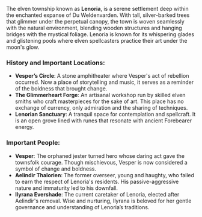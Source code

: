 The elven township known as **Lenoria**, is a serene settlement deep within the enchanted expanse of Du Weldenvarden. With tall, silver-barked trees that glimmer under the perpetual canopy, the town is woven seamlessly with the natural environment, blending wooden structures and hanging bridges with the mystical foliage. Lenoria is known for its whispering glades and glistening pools where elven spellcasters practice their art under the moon's glow.

### History and Important Locations:
- **Vesper’s Circle**: A stone amphitheater where Vesper's act of rebellion occurred. Now a place of storytelling and music, it serves as a reminder of the boldness that brought change.
- **The Glimmerheart Forge**: An artisanal workshop run by skilled elven smiths who craft masterpieces for the sake of art. This place has no exchange of currency, only admiration and the sharing of techniques.
- **Lenorian Sanctuary**: A tranquil space for contemplation and spellcraft. It is an open grove lined with runes that resonate with ancient Forebearer energy.
  
### Important People:
- **Vesper**: The orphaned jester turned hero whose daring act gave the townsfolk courage. Though mischievous, Vesper is now considered a symbol of change and boldness.
- **Aelindir Thalorien**: The former overseer, young and haughty, who failed to earn the respect of Lenoria's residents. His passive-aggressive nature and immaturity led to his downfall.
- **Ilyrana Evershade**: The current caretaker of Lenoria, elected after Aelindir's removal. Wise and nurturing, Ilyrana is beloved for her gentle governance and understanding of Lenoria’s traditions.